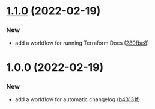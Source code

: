 # [1.1.0](https://github.com/rafalkrol-xyz/github-actions-workflows/compare/v1.0.0...v1.1.0) (2022-02-19)


### New

* add a workflow for running Terraform Docs ([289fbe8](https://github.com/rafalkrol-xyz/github-actions-workflows/commit/289fbe87e3c0c95474083939e7f0acb580696076))

# 1.0.0 (2022-02-19)


### New

* add a workflow for automatic changelog ([b43131f](https://github.com/rafalkrol-xyz/github-actions-workflows/commit/b43131f3d9fac2c52d02fe121f946647bfe07f1b))

